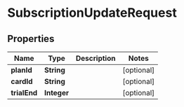 

# SubscriptionUpdateRequest

## Properties

Name | Type | Description | Notes
------------ | ------------- | ------------- | -------------
**planId** | **String** |  |  [optional]
**cardId** | **String** |  |  [optional]
**trialEnd** | **Integer** |  |  [optional]




